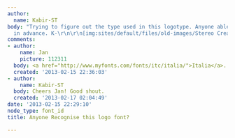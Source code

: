 ```yaml
---
author:
  name: Kabir-ST
body: "Trying to figure out the type used in this logotype. Anyone able to recognise?\r\nThanks
  in advance. K-\r\n\r\n[img:sites/default/files/old-images/Stereo Creative Logo_4843.gif]"
comments:
- author:
    name: Jan
    picture: 112311
  body: <a href="http://www.myfonts.com/fonts/itc/italia/">Italia</a>.
  created: '2013-02-15 22:36:03'
- author:
    name: Kabir-ST
  body: Cheers Jan! Good shout.
  created: '2013-02-17 02:04:49'
date: '2013-02-15 22:29:10'
node_type: font_id
title: Anyone Recognise this logo font?

---
```

